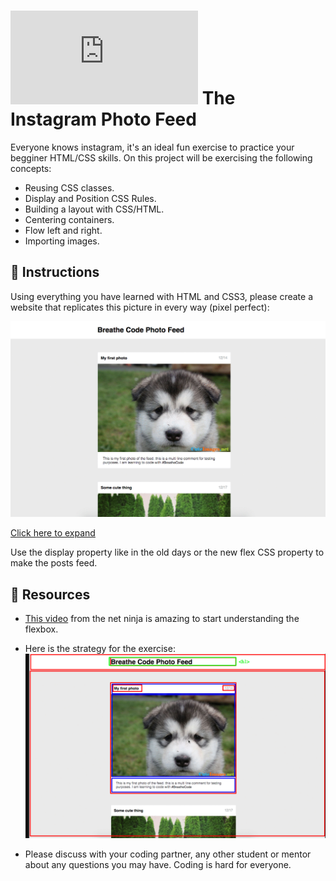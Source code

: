 # ![alt text](https://assets.breatheco.de/apis/img/images.php?blob&random&cat=icon&tags=breathecode,32)  The Instagram Photo Feed

Everyone knows instagram, it's an ideal fun exercise to practice your begginer HTML/CSS skills. On this project will be exercising the following concepts:

- Reusing CSS classes.
- Display and Position CSS Rules.
- Building a layout with CSS/HTML.
- Centering containers.
- Flow left and right.
- Importing images.

## 📝 Instructions

Using everything you have learned with HTML and CSS3, please create a website that replicates this picture in every way (pixel perfect):

<img src="https://github.com/breatheco-de/exercise-instagram-feed/blob/master/preview.gif?raw=true" /> 

[Click here to expand](https://github.com/breatheco-de/exercise-instagram-feed/blob/master/preview.gif?raw=true)

Use the display property like in the old days or the new flex CSS property to make the posts feed.

## 📒 Resources

- [This video](https://www.youtube.com/watch?v=Y8zMYaD1bz0) from the net ninja is amazing to start understanding the flexbox.

- Here is the strategy for the exercise: ![Instagram Photo Feed Strategy](https://github.com/breatheco-de/exercise-instagram-feed/blob/master/strategy.png?raw=true)

- Please discuss with your coding partner, any other student or mentor about any questions you may have. Coding is hard for everyone.


